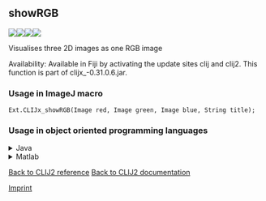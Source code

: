 ## showRGB
<img src="images/mini_empty_logo.png"/><img src="images/mini_empty_logo.png"/><img src="images/mini_clijx_logo.png"/><img src="images/mini_empty_logo.png"/>

Visualises three 2D images as one RGB image

Availability: Available in Fiji by activating the update sites clij and clij2.
This function is part of clijx_-0.31.0.6.jar.

### Usage in ImageJ macro
```
Ext.CLIJx_showRGB(Image red, Image green, Image blue, String title);
```


### Usage in object oriented programming languages



<details>

<summary>
Java
</summary>
<pre class="highlight">// init CLIJ and GPU
import net.haesleinhuepf.clijx.CLIJx;
import net.haesleinhuepf.clij.clearcl.ClearCLBuffer;
CLIJx clijx = CLIJx.getInstance();

// get input parameters
ClearCLBuffer red = clijx.push(redImagePlus);
ClearCLBuffer green = clijx.push(greenImagePlus);
ClearCLBuffer blue = clijx.push(blueImagePlus);
</pre>

<pre class="highlight">
// Execute operation on GPU
clijx.showRGB(red, green, blue, title);
</pre>

<pre class="highlight">
// show result

// cleanup memory on GPU
clijx.release(red);
clijx.release(green);
clijx.release(blue);
</pre>

</details>



<details>

<summary>
Matlab
</summary>
<pre class="highlight">% init CLIJ and GPU
clijx = init_clatlabx();

% get input parameters
red = clijx.pushMat(red_matrix);
green = clijx.pushMat(green_matrix);
blue = clijx.pushMat(blue_matrix);
</pre>

<pre class="highlight">
% Execute operation on GPU
clijx.showRGB(red, green, blue, title);
</pre>

<pre class="highlight">
% show result

% cleanup memory on GPU
clijx.release(red);
clijx.release(green);
clijx.release(blue);
</pre>

</details>



[Back to CLIJ2 reference](https://clij.github.io/clij2-docs/reference)
[Back to CLIJ2 documentation](https://clij.github.io/clij2-docs)

[Imprint](https://clij.github.io/imprint)
